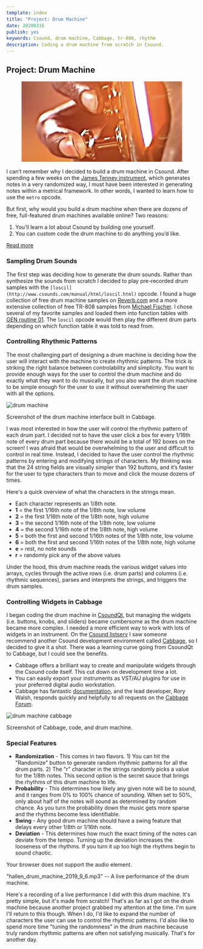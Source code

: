 ```yaml
---
template: index
title: "Project: Drum Machine"
date: 20200316
publish: yes
keywords: Csound, drum machine, Cabbage, tr-808, rhythm
description: Coding a drum machine from scratch in Csound.
---
```

## Project: Drum Machine

<figure><a href="/blog/project-drum-machine"><img src="/images/electric_davis.png" alt="Electric Miles Davis"/></a>
</figure>

I can’t remember why I decided to build a drum machine in Csound. After spending a few weeks on the [James Tenney instrument](index.php?option=com_content&view=article&id=11:study-james-tenney&catid=8:blog), which generates notes in a very randomized way, I must have been interested in generating notes within a metrical framework. In other words, I wanted to learn how to use the `metro` opcode.

But first, why would you build a drum machine when there are dozens of free, full-featured drum machines available online? Two reasons:

1.  You’ll learn a lot about Csound by building one yourself.
2.  You can custom code the drum machine to do anything you’d like.

<a class="readmore" href="">Read more</a>

### Sampling Drum Sounds

The first step was deciding how to generate the drum sounds. Rather than synthesize the sounds from scratch I decided to play pre-recorded drum samples with the `[loscil](http://www.csounds.com/manual/html/loscil.html)` opcode. I found a huge collection of free drum machine samples on [Reverb.com](https://reverb.com/software/samples-and-loops/reverb/3514-reverb-drum-machines-the-complete-collection) and a more extensive collection of free TR-808 samples from [Michael Fischer](http://smd-records.com/tr808/?page_id=14). I chose several of my favorite samples and loaded them into function tables with [GEN routine 01](http://www.csounds.com/manual/html/GEN01.html). The `loscil` opcode would then play the different drum parts depending on which function table it was told to read from.

### Controlling Rhythmic Patterns

The most challenging part of designing a drum machine is deciding how the user will interact with the machine to create rhythmic patterns. The trick is striking the right balance between controlability and simplicity. You want to provide enough ways for the user to control the drum machine and do exactly what they want to do musically, but you also want the drum machine to be simple enough for the user to use it without overwhelming the user with all the options.

![drum machine](images/images/drum_machine.gif)

Screenshot of the drum machine interface built in Cabbage.

I was most interested in how the user will control the rhythmic pattern of each drum part. I decided not to have the user click a box for every 1/16th note of every drum part because there would be a total of 192 boxes on the screen! I was afraid that would be overwhelming to the user and difficult to control in real time. Instead, I decided to have the user control the rhythmic patterns by entering and modifying strings of characters. My thinking was that the 24 string fields are visually simpler than 192 buttons, and it’s faster for the user to type characters than to move and click the mouse dozens of times.

Here's a quick overview of what the characters in the strings mean.

*   Each character represents an 1/8th note.
*   **1** = the first 1/16th note of the 1/8th note, low volume
*   **2** = the first 1/16th note of the 1/8th note, high volume
*   **3** = the second 1/16th note of the 1/8th note, low volume
*   **4** = the second 1/16th note of the 1/8th note, high volume
*   **5** = both the first and second 1/16th notes of the 1/8th note, low volume
*   **6** = both the first and second 1/16th notes of the 1/8th note, high volume
*   **e** = rest, no note sounds
*   **r** = randomly pick any of the above values

Under the hood, this drum machine reads the various widget values into arrays, cycles through the active rows (i.e. drum parts) and columns (i.e. rhythmic sequences), parses and interprets the strings, and triggers the drum samples.

### Controlling Widgets in Cabbage

I began coding the drum machine in [CsoundQt](https://csoundqt.github.io/), but managing the widgets (i.e. buttons, knobs, and sliders) became cumbersome as the drum machine became more complex. I needed a more efficient way to work with lots of widgets in an instrument. On the [Csound listserv](http://csound.1045644.n5.nabble.com/) I saw someone recommend another Csound development environment called [Cabbage](https://cabbageaudio.com/), so I decided to give it a shot. There was a learning curve going from CsoundQt to Cabbage, but I could see the benefits.

*   Cabbage offers a brilliant way to create and manipulate widgets through the Csound code itself. This cut down on development time a lot.
*   You can easily export your instruments as VST/AU plugins for use in your preferred digital audio workstation.
*   Cabbage has fantastic [documentation](https://cabbageaudio.com/docs/introduction/), and the lead developer, Rory Walsh, responds quickly and helpfully to all requests on the [Cabbage Forum](https://forum.cabbageaudio.com/).

![drum machine cabbage](images/images/drum_machine_cabbage.jpg)

Screenshot of Cabbage, code, and drum machine.

### Special Features

*   **Randomization** - This comes in two flavors. 1) You can hit the "Randomize" button to generate random rhythmic patterns for all the drum parts. 2) The "r" character in the strings randomly picks a value for the 1/8th notes. This second option is the secret sauce that brings the rhythms of this drum machine to life.
*   **Probability** - This determines how likely any given note will be to sound, and it ranges from 0% to 100% chance of sounding. When set to 50%, only about half of the notes will sound as determined by random chance. As you turn the probability down the music gets more sparse and the rhythms become less identifiable.
*   **Swing** - Any good drum machine should have a swing feature that delays every other 1/8th or 1/16th note.
*   **Deviation** - This determines how much the exact timing of the notes can deviate from the tempo. Turning up the deviation increases the looseness of the rhythms. If you turn it up too high the rhythms begin to sound chaotic.

Your browser does not support the audio element.

"hallen\_drum\_machine\_2019\_9\_6.mp3" -- A live performance of the drum machine.

Here's a recording of a live performance I did with this drum machine. It's pretty simple, but it's made from scratch! That's as far as I got on the drum machine because another project grabbed my attention at the time. I'm sure I'll return to this though. When I do, I'd like to expand the number of characters the user can use to control the rhythmic patterns. I'd also like to spend more time "tuning the randomness" in the drum machine because truly random rhythmic patterns are often not satisfying musically. That's for another day.